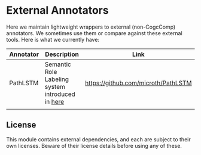 # External Annotators 

Here we maintain lightweight wrappers to external (non-CogcComp) annotators. 
We sometimes use them or compare against these external tools. 
Here is what we currently have: 

| Annotator  | Description                                                                          | Link                                |
|------------|--------------------------------------------------------------------------------------|-------------------------------------|
| PathLSTM   | Semantic Role Labeling system introduced in [here](https://arxiv.org/abs/1605.07515) | https://github.com/microth/PathLSTM | 
|            |                                                                                      |                                     | 


## License 
This module contains external dependencies, and each are subject to their own licenses. 
Beware of their license details before using any of these.  